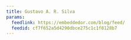```yaml
---
title: Gustavo A. R. Silva
params:
  feedlink: https://embeddedor.com/blog/feed/
  feedid: cf7f652a5d4290dbce275c1c1f8128b7
---
```

